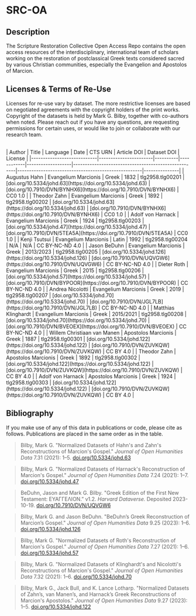 # SRC-OA 

## Description

The Scripture Restoration Collective Open Access Repo contains the open access resources of the interdisciplinary, international team of scholars working on the restoration of postclassical Greek texts considered sacred by various Christian communities, especially the Evangelion and Apostolos of Marcion.

## Licenses & Terms of Re-Use

Licenses for re-use vary by dataset. The more restrictive licenses are based on negotiated agreements with the copyright holders of the print works. Copyright of the datasets is held by Mark G. Bilby, together with co-authors when noted. Please reach out if you have any questions, are requesting permissions for certain uses, or would like to join or collaborate with our research team.

<br>
| Author                     | Title                 | Language | Date       | CTS URN           | Article DOI                                           | Dataset DOI                                           | License       |  
|----------------------------|-----------------------|----------|------------|-------------------|-----------------------------------------------------|-----------------------------------------------------|---------------|  
| Augustus Hahn              | Evangelium Marcionis | Greek    | 1832       | tlg2958.tlg00201  | [doi.org/10.5334/johd.63](https://doi.org/10.5334/johd.63) | [doi.org/10.7910/DVN/BYNHX6](https://doi.org/10.7910/DVN/BYNHX6) | CC0 1.0       |  
| Theodor Zahn               | Evangelium Marcionis | Greek    | 1892       | tlg2958.tlg00202  | [doi.org/10.5334/johd.63](https://doi.org/10.5334/johd.63) | [doi.org/10.7910/DVN/BYNHX6](https://doi.org/10.7910/DVN/BYNHX6) | CC0 1.0       |  
| Adolf von Harnack          | Evangelium Marcionis | Greek    | 1924       | tlg2958.tlg00203  | [doi.org/10.5334/johd.47](https://doi.org/10.5334/johd.47) | [doi.org/10.7910/DVN/5TEA5A](https://doi.org/10.7910/DVN/5TEA5A) | CC0 1.0       |  
| Kenji Tsutsui              | Evangelium Marcionis | Latin    | 1992       | tlg2958.tlg00204  | N/A                                                 | N/A                                                 | CC BY-NC-ND 4.0 |  
| Jason BeDuhn               | Evangelium Marcionis | Greek    | 2013/2023  | tlg2958.tlg00205  | [doi.org/10.5334/johd.126](https://doi.org/10.5334/johd.126) | [doi.org/10.7910/DVN/UQVGW6](https://doi.org/10.7910/DVN/UQVGW6) | CC BY-NC-ND 4.0 |  
| Dieter Roth                | Evangelium Marcionis | Greek    | 2015       | tlg2958.tlg00206  | [doi.org/10.5334/johd.57](https://doi.org/10.5334/johd.57) | [doi.org/10.7910/DVN/BYPOOR](https://doi.org/10.7910/DVN/BYPOOR) | CC BY-NC-ND 4.0 |  
| Andrea Nicolotti           | Evangelium Marcionis | Greek    | 2019       | tlg2958.tlg00207  | [doi.org/10.5334/johd.70](https://doi.org/10.5334/johd.70) | [doi.org/10.7910/DVN/JGL7LB](https://doi.org/10.7910/DVN/JGL7LB) | CC BY-NC-ND 4.0 |  
| Matthias Klinghardt        | Evangelium Marcionis | Greek    | 2015/2021  | tlg2958.tlg00208  | [doi.org/10.5334/johd.70](https://doi.org/10.5334/johd.70) | [doi.org/10.7910/DVN/BVEOEX](https://doi.org/10.7910/DVN/BVEOEX) | CC BY-NC-ND 4.0 |  
| Willem Christiaan van Manen | Apostolos Marcionis | Greek    | 1887       | tlg2958.tlg00301  | [doi.org/10.5334/johd.122](https://doi.org/10.5334/johd.122) | [doi.org/10.7910/DVN/ZUVKQW](https://doi.org/10.7910/DVN/ZUVKQW) | CC BY 4.0     |  
| Theodor Zahn               | Apostolos Marcionis | Greek    | 1892       | tlg2958.tlg00302  | [doi.org/10.5334/johd.122](https://doi.org/10.5334/johd.122) | [doi.org/10.7910/DVN/ZUVKQW](https://doi.org/10.7910/DVN/ZUVKQW) | CC BY 4.0     |  
| Adolf von Harnack          | Apostolos Marcionis | Greek    | 1924       | tlg2958.tlg00303  | [doi.org/10.5334/johd.122](https://doi.org/10.5334/johd.122) | [doi.org/10.7910/DVN/ZUVKQW](https://doi.org/10.7910/DVN/ZUVKQW) | CC BY 4.0     |  

<br>

## Bibliography

If you make use of any of this data in publications or code, please cite as follows. Publications are placed in the same order as in the table.

> Bilby, Mark G. "Normalized Datasets of Hahn's and Zahn's Reconstructions of Marcion's Gospel." *Journal of Open Humanities Data* 7.31 (2021): 1–5. [doi.org/10.5334/johd.63](https://doi.org/10.5334/johd.63)

> Bilby, Mark G. "Normalized Datasets of Harnack's Reconstruction of Marcion's Gospel." *Journal of Open Humanities Data* 7.24 (2021): 1–7. [doi.org/10.5334/johd.47](https://doi.org/10.5334/johd.47)

> BeDuhn, Jason and Mark G. Bilby. "Greek Edition of the First New Testament: ΕΥΑΓΓΕΛΙΟΝ.” v1.2. *Harvard Dataverse.* Deposited 2023-10-19. [doi.org/10.7910/DVN/UQVGW6](https://doi.org/10.7910/DVN/UQVGW6)

> Bilby, Mark G. and Jason BeDuhn. "BeDuhn’s Greek Reconstruction of Marcion’s Gospel." *Journal of Open Humanities Data* 9.25 (2023): 1–6. [doi.org/10.5334/johd.126](https://doi.org/10.5334/johd.126)

> Bilby, Mark G. "Normalized Datasets of Roth's Reconstruction of Marcion's Gospel." *Journal of Open Humanities Data* 7.27 (2021): 1–6. [doi.org/10.5334/johd.57](https://doi.org/10.5334/johd.57)

> Bilby, Mark G. "Normalized Datasets of Klinghardt's and Nicolotti's Reconstructions of Marcion's Gospel." *Journal of Open Humanities Data* 7.32 (2021): 1–6. [doi.org/10.5334/johd.70](https://doi.org/10.5334/johd.70)

> Bilby, Mark G., Jack Bull, and K. Lance Lotharp. "Normalized Datasets of Zahn’s, van Manen’s, and Harnack’s Greek Reconstructions of Marcion's Apostolos." *Journal of Open Humanities Data* 9.27 (2023): 1–5. [doi.org/10.5334/johd.122](https://doi.org/10.5334/johd.122)

